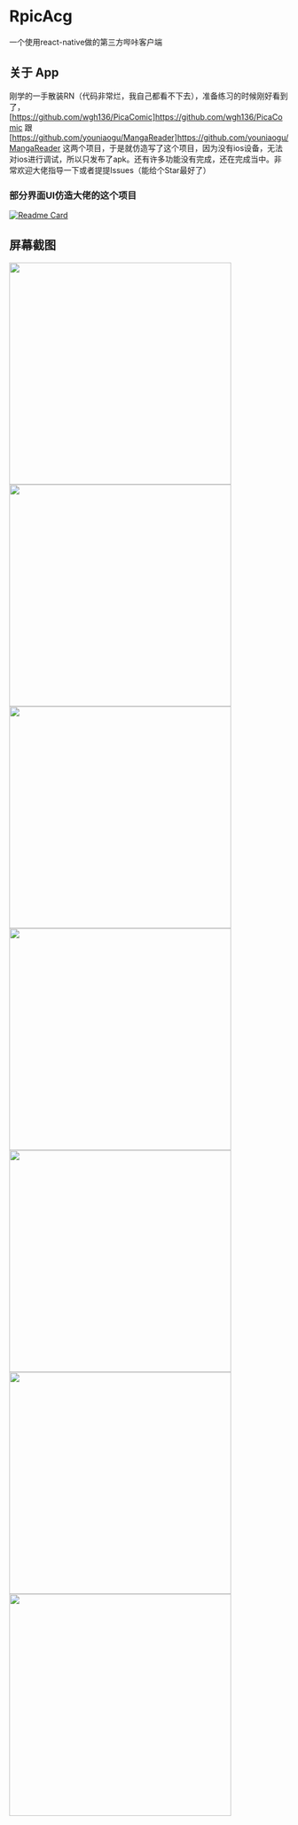 # RpicAcg
一个使用react-native做的第三方哔咔客户端

## 关于 App
刚学的一手散装RN（代码非常烂，我自己都看不下去），准备练习的时候刚好看到了，
[https://github.com/wgh136/PicaComic]https://github.com/wgh136/PicaComic 
跟
[https://github.com/youniaogu/MangaReader]https://github.com/youniaogu/MangaReader 
这两个项目，于是就仿造写了这个项目，因为没有ios设备，无法对ios进行调试，所以只发布了apk。还有许多功能没有完成，还在完成当中。非常欢迎大佬指导一下或者提提Issues（能给个Star最好了）

### 部分界面UI仿造大佬的这个项目
[![Readme Card](https://github.com/wgh136/PicaComic)](https://github.com/wgh136/PicaComic)

## 屏幕截图
<img src="screenshots/1.png" style="width: 400px"><img src="screenshots/2.png" style="width: 400px"><img src="screenshots/3.png" style="width: 400px"><img src="screenshots/4.png" style="width: 400px"><img src="screenshots/5.png" style="width: 400px"><img src="screenshots/6.png" style="width: 400px"><img src="screenshots/7.png" style="width: 400px">
